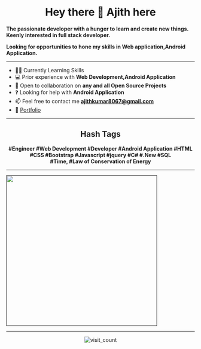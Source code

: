 <h1 align="center">Hey there 👋 Ajith here</h1>

 **The passionate developer with a hunger to learn and create new things. Keenly interested in full stack developer.**

 **Looking for opportunities to hone my skills in Web application,Android Application.**

<hr />

- 👨‍💻 Currently Learning Skills
- 💻 Prior experience with **Web Development,Android Application**
- 👯 Open to collaboration on **any and all Open Source Projects**
- ❓ Looking for help with **Android Application**
- 📫 Feel free to contact me **ajithkumar8067@gmail.com**
- :link: <a href=https://ak-aji.github.io/ target="blank">Portfolio</a>

<hr />

<h2 align="center">Hash Tags</h2>
<p align="center">
<b>#<span style="transform: scale(-1, 1);">Engineer</span> #Web Development #Developer #Android Application #HTML #CSS #Bootstrap #Javascript #jquery #C# #.New #SQL
<br /> #Time, #Law of Conservation of Energy
</b>
</p>

<hr />

<p>
<a href="">
  <img src="https://github-readme-stats.anuraghazra1.vercel.app/api/top-langs/?username=ak-aji&layout=compact&theme=algolia&card_width=445&hide=html" width="403" />
</a>
</p>

<hr />

<p align="center">
<img src="https://profile-counter.glitch.me/ak-aji/count.svg" alt="visit_count" />
</p>
